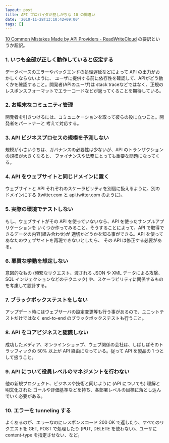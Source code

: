 ```yaml
---
layout: post
title: API プロバイダが犯しがちな 10 の間違い
date: '2010-11-28T13:10:42+09:00'
tags: []
---
```

[10 Common Mistakes Made by API Providers - ReadWriteCloud](http://www.readwriteweb.com/cloud/2010/08/the-new-api-movement-may.php) の要訳というか超訳。

### 1. いつも全部が正しく動作していると仮定する

データベースのエラーやバックエンドの処理遅延などによって API の出力がおかしくならないように、
ユーザに提供する前に依存性を確認して、APIがどう動くかを確認すること。開発者(APIのユーザ)は
stack traceなどではなく、正規のレスポンスフォーマットでエラーコードなどが返ってくることを期待している。

### 2. お粗末なコミュニティ管理

開発者を引きつけるには、コミュニケーションを取って彼らの役に立つこと。開発者をパートナーと
考えて対応する。

### 3. API ビジネスプロセスの規模を予測しない

規模が小さいうちは、ガバナンスの必要性は少ないが、API のトランザクションの規模が大きくなると、
ファイナンスや法務にとっても重要な問題になってくる。

### 4. API をウェブサイトと同じドメインに置く

ウェブサイトと API それぞれのスケーラビリティを別個に扱えるように、別のドメインにする
(twitter.com と api.twitter.com のように)。

### 5. 実際の環境でテストしない

もし、ウェブサイトがその API を使っていないなら、API を使ったサンプルアプリケーションを
いくつか作ってみること。そうすることによって、API で取得できるデータの内容(組み合わせ)が
適切かどうかを知る事ができる。API を使ってあなたのウェブサイトを再現できないとしたら、
その API は修正する必要がある。

### 6. 悪質な挙動を想定しない

意図的なもの (頻繁なリクエスト、渡される JSON や XML データによる攻撃、SQL インジェクションなどのテクニック)
や、スケーラビリティに関係するものを考慮して設計する。

### 7. ブラックボックステストをしない

アップデート時にはウェブサーバの設定変更等も行う事があるので、ユニットテストだけではなく
end-to-end のブラックボックステストも行うこと。

### 8. API をコアビジネスと認識しない

成功したメディア、オンラインショップ、ウェブ関係の会社は、しばしばそのトラッフィックの
50% 以上が API 経由になっている。従って API を製品の 1 つとして扱うこと。

### 9. API について役員レベルのマネジメントを行わない

他の新規プロジェクト、ビジネスや技術と同じように (API についても) 理解と明文化された
ゴールや評価基準などを持ち、各部署レベルの目標に落とし込んでいく必要がある。

### 10. エラーを tunneling する

よくあるのが、エラーなのにレスポンスコード 200 OK で返したり、すべてのリクエストを
GET, POST で処理したり (PUT, DELETE を使わない)、ユーザに content-type を指定させない、など。
